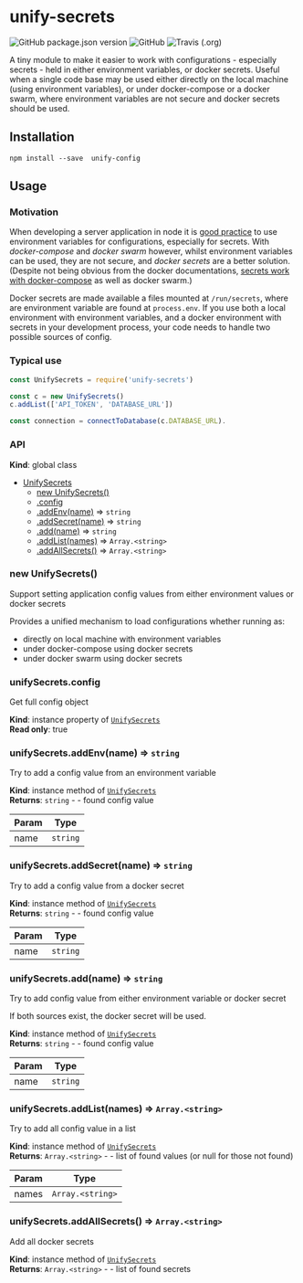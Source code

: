 # unify-secrets

![GitHub package.json version](https://img.shields.io/github/package-json/v/sjmallon/unify-secrets)
![GitHub](https://img.shields.io/github/license/sjmallon/unify-secrets)
![Travis (.org)](https://img.shields.io/travis/sjmallon/unify-secrets)

A tiny module to make it easier to work with configurations - especially secrets - held in either environment variables, or docker secrets. Useful when a single code base may be used either directly on the local machine (using environment variables), or under docker-compose or a docker swarm, where environment variables are not secure and docker secrets should be used.

## Installation

```
npm install --save  unify-config
```

## Usage

### Motivation

When developing a server application in node it is [good practice](https://12factor.net/config) to use environment variables for configurations, especially for secrets. With _docker-compose_ and _docker swarm_ however, whilst environment variables can be used, they are not secure, and _docker secrets_ are a better solution. (Despite not being obvious from the docker documentations, [secrets work with docker-compose](https://serverfault.com/questions/871090/how-to-use-docker-secrets-without-a-swarm-cluster/936262#936262) as well as docker swarm.)

Docker secrets are made available a files mounted at `/run/secrets`, where are environment variable are found at `process.env`. If you use both a local environment with environment variables, and a docker environment with secrets in your development process, your code needs to handle two possible sources of config.

### Typical use

```javascript
const UnifySecrets = require('unify-secrets')

const c = new UnifySecrets()
c.addList(['API_TOKEN', 'DATABASE_URL'])

const connection = connectToDatabase(c.DATABASE_URL).
```

### API

**Kind**: global class

- [UnifySecrets](#UnifySecrets)
  - [new UnifySecrets()](#new_UnifySecrets_new)
  - [.config](#UnifySecrets+config)
  - [.addEnv(name)](#UnifySecrets+addEnv) ⇒ <code>string</code>
  - [.addSecret(name)](#UnifySecrets+addSecret) ⇒ <code>string</code>
  - [.add(name)](#UnifySecrets+add) ⇒ <code>string</code>
  - [.addList(names)](#UnifySecrets+addList) ⇒ <code>Array.&lt;string&gt;</code>
  - [.addAllSecrets()](#UnifySecrets+addAllSecrets) ⇒ <code>Array.&lt;string&gt;</code>

<a name="new_UnifySecrets_new"></a>

### new UnifySecrets()

Support setting application config values from either environment values or docker secrets

Provides a unified mechanism to load configurations whether running as:

- directly on local machine with environment variables
- under docker-compose using docker secrets
- under docker swarm using docker secrets

<a name="UnifySecrets+config"></a>

### unifySecrets.config

Get full config object

**Kind**: instance property of [<code>UnifySecrets</code>](#UnifySecrets)  
**Read only**: true  
<a name="UnifySecrets+addEnv"></a>

### unifySecrets.addEnv(name) ⇒ <code>string</code>

Try to add a config value from an environment variable

**Kind**: instance method of [<code>UnifySecrets</code>](#UnifySecrets)  
**Returns**: <code>string</code> - - found config value

| Param | Type                |
| ----- | ------------------- |
| name  | <code>string</code> |

<a name="UnifySecrets+addSecret"></a>

### unifySecrets.addSecret(name) ⇒ <code>string</code>

Try to add a config value from a docker secret

**Kind**: instance method of [<code>UnifySecrets</code>](#UnifySecrets)  
**Returns**: <code>string</code> - - found config value

| Param | Type                |
| ----- | ------------------- |
| name  | <code>string</code> |

<a name="UnifySecrets+add"></a>

### unifySecrets.add(name) ⇒ <code>string</code>

Try to add config value from either environment variable or docker secret

If both sources exist, the docker secret will be used.

**Kind**: instance method of [<code>UnifySecrets</code>](#UnifySecrets)  
**Returns**: <code>string</code> - - found config value

| Param | Type                |
| ----- | ------------------- |
| name  | <code>string</code> |

<a name="UnifySecrets+addList"></a>

### unifySecrets.addList(names) ⇒ <code>Array.&lt;string&gt;</code>

Try to add all config value in a list

**Kind**: instance method of [<code>UnifySecrets</code>](#UnifySecrets)  
**Returns**: <code>Array.&lt;string&gt;</code> - - list of found values (or null for those not found)

| Param | Type                              |
| ----- | --------------------------------- |
| names | <code>Array.&lt;string&gt;</code> |

<a name="UnifySecrets+addAllSecrets"></a>

### unifySecrets.addAllSecrets() ⇒ <code>Array.&lt;string&gt;</code>

Add all docker secrets

**Kind**: instance method of [<code>UnifySecrets</code>](#UnifySecrets)  
**Returns**: <code>Array.&lt;string&gt;</code> - - list of found secrets
